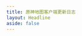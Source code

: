 ```yaml
---
title: 原神地图客户端更新日志
layout: Headline
aside: false
---
```


<script>
    if(window)
        window.location.href = `../blog/${window.VITE_BLOG_CHANGELOG_WEB_EN_ID}`;
</script>
